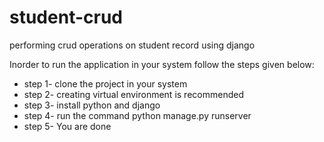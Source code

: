 # student-crud
performing crud operations on student record using django

Inorder to run the application in your system follow the steps given below:
* step 1- clone the project in your system
* step 2- creating virtual environment is recommended
* step 3- install python and django
* step 4- run the command python manage.py runserver
* step 5- You are done
